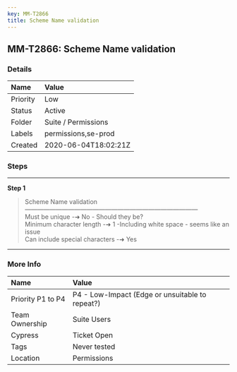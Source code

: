 ```yaml
---
key: MM-T2866
title: Scheme Name validation
---
```


## MM-T2866: Scheme Name validation

### Details

| Name     | Value                |
| :------- | :------------------- |
| Priority | Low                  |
| Status   | Active               |
| Folder   | Suite / Permissions  |
| Labels   | permissions,se-prod  |
| Created  | 2020-06-04T18:02:21Z |

### Steps

<hr/>

**Step 1**

> <article>Scheme Name validation<br />&mdash;&mdash;&mdash;&mdash;&mdash;&mdash;&mdash;&mdash;&mdash;&mdash;&mdash;&mdash;&mdash;&mdash;&mdash;&mdash;&mdash;&mdash;&mdash;&mdash;&mdash;&mdash;&mdash;&mdash;&mdash;&mdash;&mdash;&mdash;<br />Must be unique -➜ No - Should they be?<br />Minimum character length -➜ 1 -Including white space - seems like an issue<br />Can include special characters -➜ Yes</article>

<hr/>

### More Info

| Name              | Value                                           |
| :---------------- | :---------------------------------------------- |
| Priority P1 to P4 | P4 - Low-Impact (Edge or unsuitable to repeat?) |
| Team Ownership    | Suite Users                                     |
| Cypress           | Ticket Open                                     |
| Tags              | Never tested                                    |
| Location          | Permissions                                     |
